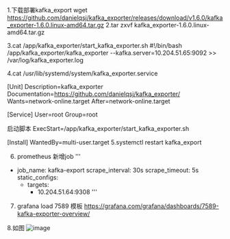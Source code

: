 1.下载部署kafka_export
 wget https://github.com/danielqsj/kafka_exporter/releases/download/v1.6.0/kafka_exporter-1.6.0.linux-amd64.tar.gz
2.tar zxvf kafka_exporter-1.6.0.linux-amd64.tar.gz 

3.cat /app/kafka_exporter/start_kafka_exporter.sh
#!/bin/bash
/app/kafka_exporter/kafka_exporter --kafka.server=10.204.51.65:9092 >> /var/log/kafka_exporter.log

4.cat /usr/lib/systemd/system/kafka_exporter.service

[Unit]
Description=kafka_exporter
Documentation=https://github.com/danielqsj/kafka_exporter/
Wants=network-online.target
After=network-online.target


[Service]
User=root
Group=root

启动脚本
ExecStart=/app/kafka_exporter/start_kafka_exporter.sh


[Install]
WantedBy=multi-user.target
5.systemctl restart kafka_export

6. prometheus 新增job
'''
- job_name: kafka-export
  scrape_interval: 30s
  scrape_timeout: 5s
  static_configs:
  - targets:
    - 10.204.51.64:9308
'''

7. grafana  load 7589 模板
https://grafana.com/grafana/dashboards/7589-kafka-exporter-overview/

8.如图
![image](https://github.com/Lincoln-dac/kube-linux/blob/master/pic/20230410134018.png)
